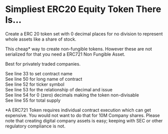 # Simpliest ERC20 Equity Token There Is...
  
Create a ERC 20 token set with 0 decimal places for no division to represent whole assets like a share of stock.  

This cheap* way to create non-fungible tokens. However these are not serialized for that you need a ERC721 Non Fungible Asset.

Best for privately traded companies.  

See line 33 to set contract name  
See line 50 for long name of contract  
See line 52 for ticker symbol  
See line 53 for the relationship of decimal and issue  
See line 54 for 0 (zero) decimals making the token non-divisable  
See line 55 for total supply  

*A ERC721 Token requires individual contract execution which can get expensive.  You would not want to do that for 10M Company shares.  Please note that creating digital company assets is easy; keeping with SEC or other regulatory compliance is not.
